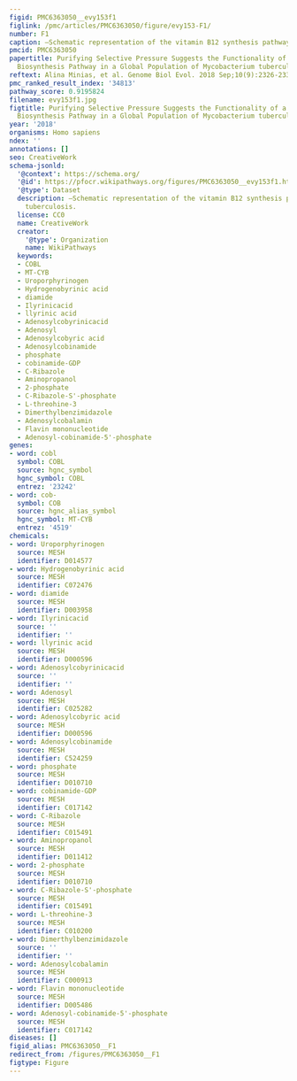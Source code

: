 ```yaml
---
figid: PMC6363050__evy153f1
figlink: /pmc/articles/PMC6363050/figure/evy153-F1/
number: F1
caption: —Schematic representation of the vitamin B12 synthesis pathway in M. tuberculosis.
pmcid: PMC6363050
papertitle: Purifying Selective Pressure Suggests the Functionality of a Vitamin B12
  Biosynthesis Pathway in a Global Population of Mycobacterium tuberculosis.
reftext: Alina Minias, et al. Genome Biol Evol. 2018 Sep;10(9):2326-2337.
pmc_ranked_result_index: '34813'
pathway_score: 0.9195824
filename: evy153f1.jpg
figtitle: Purifying Selective Pressure Suggests the Functionality of a Vitamin B12
  Biosynthesis Pathway in a Global Population of Mycobacterium tuberculosis
year: '2018'
organisms: Homo sapiens
ndex: ''
annotations: []
seo: CreativeWork
schema-jsonld:
  '@context': https://schema.org/
  '@id': https://pfocr.wikipathways.org/figures/PMC6363050__evy153f1.html
  '@type': Dataset
  description: —Schematic representation of the vitamin B12 synthesis pathway in M.
    tuberculosis.
  license: CC0
  name: CreativeWork
  creator:
    '@type': Organization
    name: WikiPathways
  keywords:
  - COBL
  - MT-CYB
  - Uroporphyrinogen
  - Hydrogenobyrinic acid
  - diamide
  - Ilyrinicacid
  - llyrinic acid
  - Adenosylcobyrinicacid
  - Adenosyl
  - Adenosylcobyric acid
  - Adenosylcobinamide
  - phosphate
  - cobinamide-GDP
  - C-Ribazole
  - Aminopropanol
  - 2-phosphate
  - C-Ribazole-S'-phosphate
  - L-threohine-3
  - Dimerthylbenzimidazole
  - Adenosylcobalamin
  - Flavin mononucleotide
  - Adenosyl-cobinamide-5'-phosphate
genes:
- word: cobl
  symbol: COBL
  source: hgnc_symbol
  hgnc_symbol: COBL
  entrez: '23242'
- word: cob-
  symbol: COB
  source: hgnc_alias_symbol
  hgnc_symbol: MT-CYB
  entrez: '4519'
chemicals:
- word: Uroporphyrinogen
  source: MESH
  identifier: D014577
- word: Hydrogenobyrinic acid
  source: MESH
  identifier: C072476
- word: diamide
  source: MESH
  identifier: D003958
- word: Ilyrinicacid
  source: ''
  identifier: ''
- word: llyrinic acid
  source: MESH
  identifier: D000596
- word: Adenosylcobyrinicacid
  source: ''
  identifier: ''
- word: Adenosyl
  source: MESH
  identifier: C025282
- word: Adenosylcobyric acid
  source: MESH
  identifier: D000596
- word: Adenosylcobinamide
  source: MESH
  identifier: C524259
- word: phosphate
  source: MESH
  identifier: D010710
- word: cobinamide-GDP
  source: MESH
  identifier: C017142
- word: C-Ribazole
  source: MESH
  identifier: C015491
- word: Aminopropanol
  source: MESH
  identifier: D011412
- word: 2-phosphate
  source: MESH
  identifier: D010710
- word: C-Ribazole-S'-phosphate
  source: MESH
  identifier: C015491
- word: L-threohine-3
  source: MESH
  identifier: C010200
- word: Dimerthylbenzimidazole
  source: ''
  identifier: ''
- word: Adenosylcobalamin
  source: MESH
  identifier: C000913
- word: Flavin mononucleotide
  source: MESH
  identifier: D005486
- word: Adenosyl-cobinamide-5'-phosphate
  source: MESH
  identifier: C017142
diseases: []
figid_alias: PMC6363050__F1
redirect_from: /figures/PMC6363050__F1
figtype: Figure
---
```


